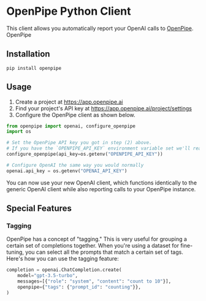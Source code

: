 # OpenPipe Python Client

This client allows you automatically report your OpenAI calls to [OpenPipe](https://openpipe.ai/). OpenPipe

## Installation

`pip install openpipe`

## Usage

1. Create a project at https://app.openpipe.ai
2. Find your project's API key at https://app.openpipe.ai/project/settings
3. Configure the OpenPipe client as shown below.

```python
from openpipe import openai, configure_openpipe
import os

# Set the OpenPipe API key you got in step (2) above.
# If you have the `OPENPIPE_API_KEY` environment variable set we'll read from it by default.
configure_openpipe(api_key=os.getenv("OPENPIPE_API_KEY"))

# Configure OpenAI the same way you would normally
openai.api_key = os.getenv("OPENAI_API_KEY")
```

You can now use your new OpenAI client, which functions identically to the generic OpenAI client while also reporting calls to your OpenPipe instance.

## Special Features

### Tagging

OpenPipe has a concept of "tagging." This is very useful for grouping a certain set of completions together. When you're using a dataset for fine-tuning, you can select all the prompts that match a certain set of tags. Here's how you can use the tagging feature:

```python
completion = openai.ChatCompletion.create(
    model="gpt-3.5-turbo",
    messages=[{"role": "system", "content": "count to 10"}],
    openpipe={"tags": {"prompt_id": "counting"}},
)
```

